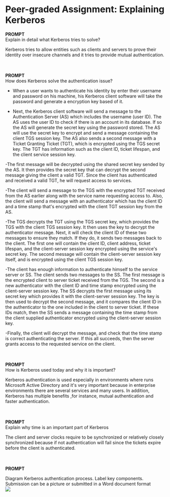 # Peer-graded Assignment: Explaining Kerberos

<b>PROMPT</b></br>
Explain in detail what Kerberos tries to solve?</br>

Kerberos tries to allow entities such as clients and servers to prove their identity over insecure channels and it tries to provide mutual authentication.</br></br></br>


<b>PROMPT</b></br>
How does Kerberos solve the authentication issue?</br>
- When a user wants to authenticate his identity by enter their username and password on his machine, his Kerberos client software will take the password and generate a encryption key based of it.</br>

- Next, the Kerberos client software  will send a message to the  Authentication Server (AS) which includes the username (user ID). The AS uses the user ID to check if there is an account in its database. If so the AS will generate the secret key using the password stored. The AS will use the secret key to encrypt and send a message containing the client TGS session key. The AS also sends a second message with a Ticket Granting Ticket (TGT), which is encrypted using the TGS secret key. The TGT has information such as the client ID, ticket lifespan, and the client service session key. </br>

-The first message will be decrypted using the shared secret key sended by the AS. It then provides the secret key that can decrypt the second message giving the client a valid TGT.  Since the client has authenticated and received a valid TGT, he will request access to services.</br>


-The client will send a message to the TGS with the encrypted TGT received from the AS earlier along with the service name requesting access to. Also, the client will send a message with an authenticator which has the client ID and a time stamp that's encrypted with the client TGT session key from the AS. </br>

-The TGS decrypts the TGT using the TGS secret key, which provides the TGS with the client TGS session key. It then uses the key to decrypt the authenticator message. Next, it will check the client ID of these two messages to ensure they match. If they do, it sends two messages back to the client. The first one will contain the client ID, client address, ticket lifespan, and the client-server session key encrypted using the service's secret key. The second message will contain the client-server session key itself, and is encrypted using the client TGS session key. </br>

-The client has enough information to authenticate himself to the service server or SS. The client sends two messages to the SS. The first message is the encrypted client to server ticket received from the TGS. The second is a new authenticator with the client ID and time stamp encrypted using the client-server session key. The SS decrypts the first message using its secret key which provides it with the client-server session key. The key is then used to decrypt the second message, and it compares the client ID in the authenticator to the one included in the client to server ticket. If these IDs match, then the SS sends a message containing the time stamp from the client supplied authenticator encrypted using the client-server session key. </br>

-Finally, the client will decrypt the message, and check that the time stamp is correct authenticating the server. If this all succeeds, then the server grants access to the requested service on the client.</br></br></br>


<b>PROMPT</b></br>
How is Kerberos used today and why it is important?</br>

Kerberos authentication is used especially in environments where runs Microsoft Active Directory and it's very important because in enterprise environments there are several services and many users. In addition, Kerberos has multiple benefits ,for instance, mutual authentication and faster authentication.</br></br></br>


<b>PROMPT</b></br>
Explain why time is an important part of Kerberos </br>

The client and server clocks require to be synchronized or relatively closely synchronized because if not authentication will fail since the tickets expire before the client is authenticated.</br></br></br>


<b>PROMPT</b></br>

Diagram Kerberos authentication process. Label key components. Submission can be a picture or submitted in a Word document format </br>
<img src="https://github.com/ShafayetB/Coursera/blob/master/Computer-Security-and-/Windows%20Server%20Management%20and%20Security/Peer-graded%20Assignment/Kerberos%20authentication%20process%20.PNG">
